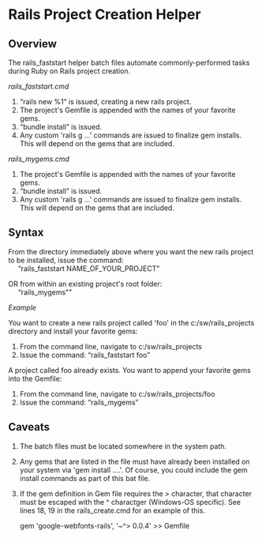 # Rails Project Creation Helper

## Overview

The rails_faststart helper batch files automate commonly-performed tasks during Ruby on Rails project creation.<br>

*rails_faststart.cmd* <br>
1. <q>rails new %1</q> is issued, creating a new rails project.<br>
2. The project's Gemfile is appended with the names of your favorite gems.<br>
3. <q>bundle install</q> is issued.<br>
4. Any custom 'rails g ...' commands are issued to finalize gem installs. This will depend on the gems
that are included.<br>

*rails_mygems.cmd* <br>
1. The project's Gemfile is appended with the names of your favorite gems.<br>
2. <q>bundle install</q> is issued.<br>
3. Any custom 'rails g ...' commands are issued to finalize gem installs. This will depend on the gems
that are included.<br>

## Syntax

From the directory immediately above where you want the new rails project to be installed,
issue the command: <br>
&nbsp;&nbsp;&nbsp;&nbsp; <q>rails_faststart NAME_OF_YOUR_PROJECT</q><br>

OR from within an existing project's root folder: <br>
&nbsp;&nbsp;&nbsp;&nbsp; <q>rails_mygems"</q><br>

*Example*<br>

You want to create a new rails project called 'foo' in the c:/sw/rails_projects directory and install your favorite gems:<br>
1. From the command line, navigate to c:/sw/rails_projects<br>
2. Issue the command: <q>rails_faststart foo</q><br>

A project called foo already exists. You want to append your favorite gems into the Gemfile:<br>
1. From the command line, navigate to c:/sw/rails_projects/foo<br>
2. Issue the command: <q>rails_mygems</q><br>

## Caveats

1. The batch files must be located somewhere in the system path.<br>

2. Any gems that are listed in the file must have already been installed on your system via 'gem install ....'. Of course, you could include the gem install commands as part of this bat file.

3. If the gem definition in Gem file requires the > character, that character must be escaped with the ^ charactger (Windows-OS specific). See lines 18, 19 in the rails_create.cmd for an example of this.<br>

    gem 'google-webfonts-rails', '~^> 0.0.4' >> Gemfile   
